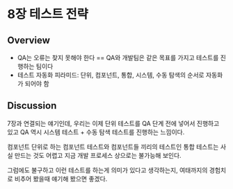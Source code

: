 # 8장 테스트 전략

## Overview

- QA는 오류는 찾지 못해야 한다 == QA와 개발팀은 같은 목표를 가지고 테스트를 진행하는 팀이다
- 테스트 자동화 피라미드: 단위, 컴포넌트, 통합, 시스템, 수동 탐색의 순서로 자동화가 되어야 함

## Discussion

7장과 연결되는 얘기인데, 우리는 이제 단위 테스트를 QA 단계 전에 넣어서 진행하고 있고 QA 역시 시스템 테스트 + 수동 탐색 테스트를 진행하는 느낌이다.

컴포넌트 단위로 하는 컴포넌트 테스트와 컴포넌트들 끼리의 테스트인 통합 테스트는 사실 만드는 것도 어렵고 지금 개발 프로세스 상으로는 불가능해 보인다.

그럼에도 불구하고 이런 테스트를 하는게 의미가 있다고 생각하는지, 여태까지의 경험치로 비추어 봤을때 얘기해 봤으면 좋겠다.